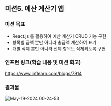 ## 미션5. 예산 계산기 앱
### 미션 목표
- React.js 를 활용하여 예산 계산기 CRUD 기능 구현
- 항목별 금액 뿐만 아니라 총금액 계산하여 표기
- 개별 삭제 뿐만 아니라 전체 항목도 삭제되도록 구현

### 인프런 링크(학습 내용 및 미션 회고)
<a href>https://www.inflearn.com/blogs/7914</a>   


### 결과물
![May-19-2024 00-24-53](https://github.com/kathy0917/inflearn-warming-up-fe-1/assets/28476745/3252b78a-075d-4e75-ac96-b45789c5ca51)
